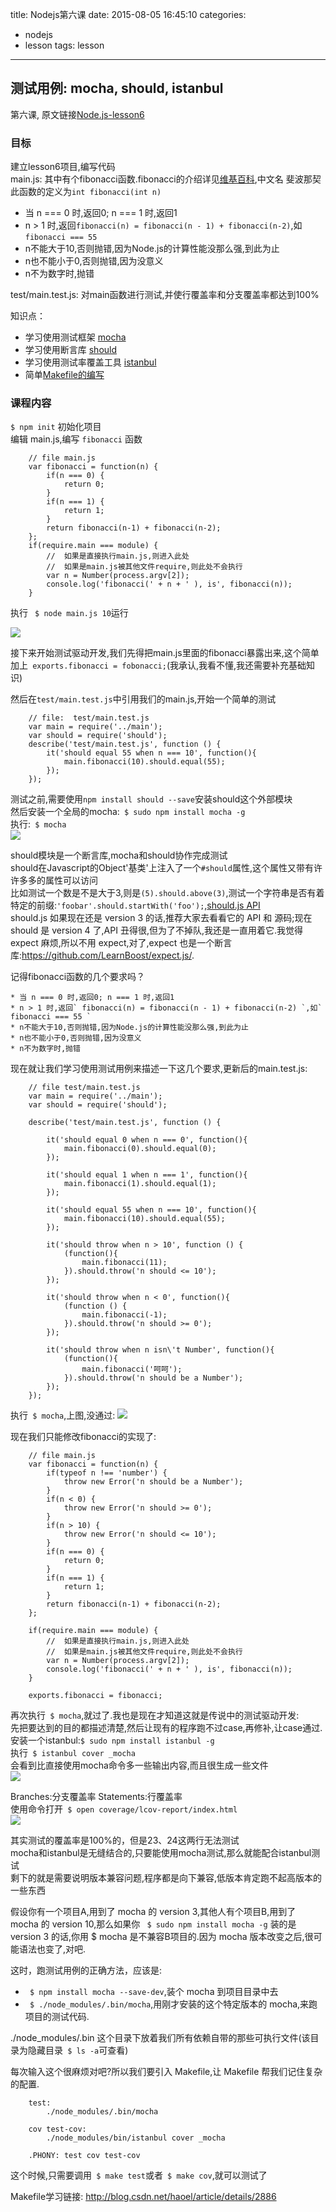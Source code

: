 title: Nodejs第六课
date: 2015-08-05 16:45:10
categories:
- nodejs
- lesson
tags: lesson
---

## 测试用例: mocha, should, istanbul

第六课, 原文链接[Node.js-lesson6](https://github.com/alsotang/node-lessons/tree/master/lesson6)

### 目标   
建立lesson6项目,编写代码   
main.js: 其中有个fibonacci函数.fibonacci的介绍详见[维基百科](http://en.wikipedia.org/wiki/Fibonacci_number ),中文名 斐波那契   
此函数的定义为` int fibonacci(int n) `   

- 当 n === 0 时,返回0; n === 1 时,返回1
- n > 1 时,返回` fibonacci(n) = fibonacci(n - 1) + fibonacci(n-2) `,如` fibonacci === 55 `    
- n不能大于10,否则抛错,因为Node.js的计算性能没那么强,到此为止
- n也不能小于0,否则抛错,因为没意义
- n不为数字时,抛错

test/main.test.js: 对main函数进行测试,并使行覆盖率和分支覆盖率都达到100%    

知识点：
- 学习使用测试框架 [mocha](http://mochajs.org/)
- 学习使用断言库 [should](https://github.com/tj/should.js)
- 学习使用测试率覆盖工具 [istanbul](https://github.com/gotwarlost/istanbul)
- 简单[Makefile的编写](http://blog.csdn.net/haoel/article/details/2886)

### 课程内容

` $ npm init ` 初始化项目    
编辑 main.js,编写 `fibonacci` 函数   

``` code
    // file main.js
    var fibonacci = function(n) {
        if(n === 0) {
            return 0;
        }
        if(n === 1) {
            return 1;
        }
        return fibonacci(n-1) + fibonacci(n-2);
    };
    if(require.main === module) {
        //  如果是直接执行main.js,则进入此处
        //  如果是main.js被其他文件require,则此处不会执行
        var n = Number(process.argv[2]);
        console.log('fibonacci(' + n + ' ), is', fibonacci(n));
    }
```

执行 ` $ node main.js 10`运行

![](/images/nodejs/lesson6/1.png)

<!-- more -->

接下来开始测试驱动开发,我们先得把main.js里面的fibonacci暴露出来,这个简单   
加上` exports.fibonacci = fobonacci;`(我承认,我看不懂,我还需要补充基础知识)    

然后在`test/main.test.js`中引用我们的main.js,开始一个简单的测试

``` code
    // file:  test/main.test.js
    var main = require('../main');
    var should = require('should');
    describe('test/main.test.js', function () {
        it('should equal 55 when n === 10', function(){
            main.fibonacci(10).should.equal(55);
        });
    });
```

测试之前,需要使用`npm install should --save`安装should这个外部模块    
然后安装一个全局的mocha:` $ sudo npm install mocha -g`    
执行:` $ mocha`   
![](/images/nodejs/lesson6/2.png)

should模块是一个断言库,mocha和should协作完成测试    
should在Javascript的Object'基类'上注入了一个`#should`属性,这个属性又带有许许多多的属性可以访问    
比如测试一个数是不是大于3,则是`(5).should.above(3)`,测试一个字符串是否有着特定的前缀:`'foobar'.should.startWith('foo');`,[should.js API](https://github.com/tj/should.js)   
should.js 如果现在还是 version 3 的话,推荐大家去看看它的 API 和 源码;现在 should 是 version 4 了,API 丑得很,但为了不掉队,我还是一直用着它.我觉得 expect 麻烦,所以不用 expect,对了,expect 也是一个断言库:https://github.com/LearnBoost/expect.js/.   

记得fibonacci函数的几个要求吗？

``` text
* 当 n === 0 时,返回0; n === 1 时,返回1
* n > 1 时,返回` fibonacci(n) = fibonacci(n - 1) + fibonacci(n-2) `,如` fibonacci === 55 `    
* n不能大于10,否则抛错,因为Node.js的计算性能没那么强,到此为止
* n也不能小于0,否则抛错,因为没意义
* n不为数字时,抛错
```

现在就让我们学习使用测试用例来描述一下这几个要求,更新后的main.test.js:

``` code
    // file test/main.test.js
    var main = require('../main');
    var should = require('should');

    describe('test/main.test.js', function () {

        it('should equal 0 when n === 0', function(){
            main.fibonacci(0).should.equal(0);
        });

        it('should equal 1 when n === 1', function(){
            main.fibonacci(1).should.equal(1);
        });

        it('should equal 55 when n === 10', function(){
            main.fibonacci(10).should.equal(55);
        });

        it('should throw when n > 10', function () {
            (function(){
                main.fibonacci(11);
            }).should.throw('n should <= 10');
        });

        it('should throw when n < 0', function(){
            (function () {
                main.fibonacci(-1);
            }).should.throw('n should >= 0');
        });

        it('should throw when n isn\'t Number', function(){
            (function(){
                main.fibonacci('呵呵');
            }).should.throw('n should be a Number');
        });
    });
```

执行` $ mocha`,上图,没通过:
![](/images/nodejs/lesson6/3.png)

现在我们只能修改fibonacci的实现了:

``` code
    // file main.js
    var fibonacci = function(n) {
        if(typeof n !== 'number') {
            throw new Error('n should be a Number');
        }
        if(n < 0) {
            throw new Error('n should >= 0');
        }
        if(n > 10) {
            throw new Error('n should <= 10');
        }
        if(n === 0) {
            return 0;
        }
        if(n === 1) {
            return 1;
        }
        return fibonacci(n-1) + fibonacci(n-2);
    };

    if(require.main === module) {
        //  如果是直接执行main.js,则进入此处
        //  如果是main.js被其他文件require,则此处不会执行
        var n = Number(process.argv[2]);
        console.log('fibonacci(' + n + ' ), is', fibonacci(n));
    }

    exports.fibonacci = fibonacci;
```

再次执行` $ mocha`,就过了.我也是现在才知道这就是传说中的测试驱动开发:    
先把要达到的目的都描述清楚,然后让现有的程序跑不过case,再修补,让case通过.    
安装一个istanbul:`$ sudo npm install istanbul -g`    
执行` $ istanbul cover _mocha`    
会看到比直接使用mocha命令多一些输出内容,而且很生成一些文件   
![](/images/nodejs/lesson6/4.png)

Branches:分支覆盖率  Statements:行覆盖率    
使用命令打开` $ open coverage/lcov-report/index.html`   
![](/images/nodejs/lesson6/5.png)

其实测试的覆盖率是100%的，但是23、24这两行无法测试    
mocha和istanbul是无缝结合的,只要能使用mocha测试,那么就能配合istanbul测试    
剩下的就是需要说明版本兼容问题,程序都是向下兼容,低版本肯定跑不起高版本的一些东西    


假设你有一个项目A,用到了 mocha 的 version 3,其他人有个项目B,用到了 mocha 的 version 10,那么如果你 ` $ sudo npm install mocha -g` 装的是 version 3 的话,你用 $ mocha 是不兼容B项目的.因为 mocha 版本改变之后,很可能语法也变了,对吧.

这时，跑测试用例的正确方法，应该是:    
- ` $ npm install mocha --save-dev`,装个 mocha 到项目目录中去
- ` $ ./node_modules/.bin/mocha`,用刚才安装的这个特定版本的 mocha,来跑项目的测试代码.

./node_modules/.bin 这个目录下放着我们所有依赖自带的那些可执行文件(该目录为隐藏目录` $ ls -a`可查看)    

每次输入这个很麻烦对吧?所以我们要引入 Makefile,让 Makefile 帮我们记住复杂的配置.

``` text
    test:
        ./node_modules/.bin/mocha

    cov test-cov:
        ./node_modules/bin/istanbul cover _mocha

    .PHONY: test cov test-cov
```

这个时候,只需要调用` $ make test`或者` $ make cov`,就可以测试了

Makefile学习链接: http://blog.csdn.net/haoel/article/details/2886 